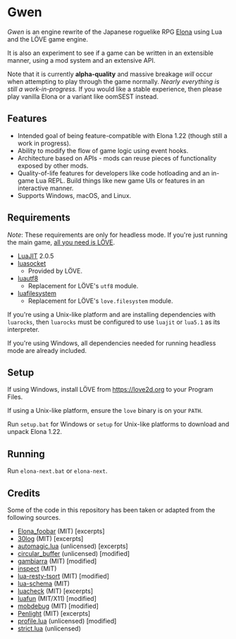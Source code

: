 # Gwen
*Gwen* is an engine rewrite of the Japanese roguelike RPG [Elona](https://ylvania.style.coocan.jp) using Lua and the LÖVE game engine.

It is also an experiment to see if a game can be written in an extensible manner, using a mod system and an extensive API.

Note that it is currently **alpha-quality** and massive breakage *will* occur when attempting to play through the game normally. *Nearly everything is still a work-in-progress.* If you would like a stable experience, then please play vanilla Elona or a variant like oomSEST instead.

## Features
- Intended goal of being feature-compatible with Elona 1.22 (though still a work in progress).
- Ability to modify the flow of game logic using event hooks.
- Architecture based on APIs - mods can reuse pieces of functionality exposed by other mods.
- Quality-of-life features for developers like code hotloading and an in-game Lua REPL. Build things like new game UIs or features in an interactive manner.
- Supports Windows, macOS, and Linux.

## Requirements
*Note*: These requirements are only for headless mode. If you're just running the main game, [all you need is LÖVE](https://love2d.org).

- [LuaJIT](http://luajit.org) 2.0.5
- [luasocket](http://w3.impa.br/~diego/software/luasocket/)
    + Provided by LÖVE.
- [luautf8](https://github.com/starwing/luautf8)
    + Replacement for LÖVE's `utf8` module.
- [luafilesystem](https://keplerproject.github.io/luafilesystem)
    + Replacement for LÖVE's `love.filesystem` module.

If you're using a Unix-like platform and are installing dependencies with `luarocks`, then `luarocks` must be configured to use `luajit` or `lua5.1` as its interpreter.

If you're using Windows, all dependencies needed for running headless mode are already included.

## Setup
If using Windows, install LÖVE from https://love2d.org to your Program Files.

If using a Unix-like platform, ensure the `love` binary is on your `PATH`.

Run `setup.bat` for Windows or `setup` for Unix-like platforms to download and unpack Elona 1.22.

## Running
Run `elona-next.bat` or `elona-next`.

## Credits
Some of the code in this repository has been taken or adapted from the following sources.

- [Elona_foobar](https://github.com/ElonaFoobar/ElonaFoobar) (MIT) [excerpts]
- [30log](https://github.com/Yonaba/30log) (MIT) [excerpts]
- [automagic.lua](http://lua-users.org/wiki/AutomagicTables) (unlicensed) [excerpts]
- [circular_buffer](https://gist.github.com/johndgiese/3e1c6d6e0535d4536692) (unlicensed) [modified]
- [gambiarra](https://bitbucket.org/zserge/gambiarra) (MIT) [modified]
- [inspect](https://github.com/kikito/inspect.lua) (MIT)
- [lua-resty-tsort](https://github.com/bungle/lua-resty-tsort) (MIT) [modified]
- [lua-schema](https://github.com/sschoener/lua-schema) (MIT)
- [luacheck](https://github.com/mpeterv/luacheck) (MIT) [excerpts]
- [luafun](https://github.com/luafun/luafun) (MIT/X11) [modified]
- [mobdebug](https://github.com/pkulchenko/MobDebug) (MIT) [modified]
- [Penlight](https://github.com/stevedonovan/Penlight) (MIT) [excerpts]
- [profile.lua](https://bitbucket.org/itraykov/profile.lua) (unlicensed) [modified]
- [strict.lua](http://lua-users.org/lists/lua-l/2005-08/msg00737.html) (unlicensed)
